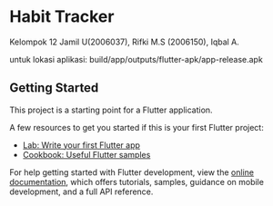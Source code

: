 # Habit Tracker

Kelompok 12
Jamil U(2006037), Rifki M.S (2006150), Iqbal A.

untuk lokasi aplikasi: build/app/outputs/flutter-apk/app-release.apk

## Getting Started

This project is a starting point for a Flutter application.

A few resources to get you started if this is your first Flutter project:

- [Lab: Write your first Flutter app](https://docs.flutter.dev/get-started/codelab)
- [Cookbook: Useful Flutter samples](https://docs.flutter.dev/cookbook)

For help getting started with Flutter development, view the
[online documentation](https://docs.flutter.dev/), which offers tutorials,
samples, guidance on mobile development, and a full API reference.
